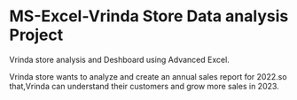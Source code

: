 # MS-Excel-Vrinda Store Data analysis Project

Vrinda store analysis and Deshboard using Advanced Excel.

Vrinda store wants to analyze and create an annual sales report for 2022.so that,Vrinda can understand their customers and grow more sales in 2023.

